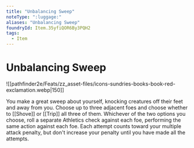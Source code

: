 ```yaml
---
title: "Unbalancing Sweep"
noteType: ":luggage:"
aliases: "Unbalancing Sweep"
foundryId: Item.35yfiQOR6By3PQH2
tags:
  - Item
---
```


# Unbalancing Sweep
![[pathfinder2e/Feats/zz_asset-files/icons-sundries-books-book-red-exclamation.webp|150]]

You make a great sweep about yourself, knocking creatures off their feet and away from you. Choose up to three adjacent foes and choose whether to [[Shove]] or [[Trip]] all three of them. Whichever of the two options you choose, roll a separate Athletics check against each foe, performing the same action against each foe. Each attempt counts toward your multiple attack penalty, but don't increase your penalty until you have made all the attempts.
